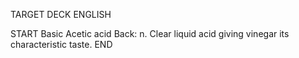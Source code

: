 TARGET DECK
ENGLISH

START
Basic
Acetic acid
Back: n. Clear liquid acid giving vinegar its characteristic taste.
END

